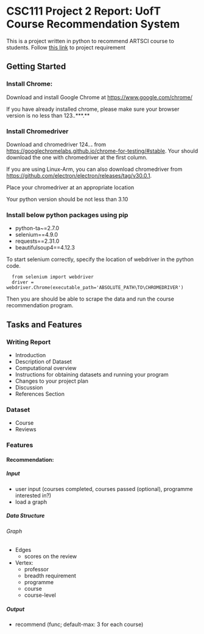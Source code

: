 # CSC111 Project 2 Report: UofT Course Recommendation System

This is a project written in python to recommend ARTSCI course to students.
Follow [this link](https://www.teach.cs.toronto.edu/~csc111h/winter/assignments/project2/phase2/) to project requirement

## Getting Started

### Install Chrome:
Download and install Google Chrome at https://www.google.com/chrome/

If you have already installed chrome, please make sure your browser version is no less than 123.*.****.**

### Install Chromedriver
Download and chromedriver 124.*.***.** from https://googlechromelabs.github.io/chrome-for-testing/#stable. Your should download the one with chromedriver at the first column.

If you are using Linux-Arm, you can also download chromedriver from https://github.com/electron/electron/releases/tag/v30.0.1.

Place your chromedriver at an appropriate location

Your python version should be not less than 3.10

### Install below python packages using pip
- python-ta~=2.7.0
- selenium==4.9.0
- requests==2.31.0
- beautifulsoup4==4.12.3

To start selenium correctly, specify the location of webdriver in the python code.
```
  from selenium import webdriver
  driver = webdriver.Chrome(executable_path='ABSOLUTE_PATH\TO\CHROMEDRIVER')    
```

Then you are should be able to scrape the data and run the course recommendation program.

## Tasks and Features

### Writing Report
- Introduction
- Description of Dataset
- Computational overview
- Instructions for obtaining datasets and running your program
- Changes to your project plan
- Discussion
- References Section
### Dataset
- Course
- Reviews
### Features
#### Recommendation:
##### Input
- user input (courses completed, courses passed (optional), programme interested in?)
- load a graph
##### Data Structure
###### Graph
- Edges
  - scores on the review
- Vertex:
  - professor
  - breadth requirement
  - programme
  - course
  - course-level
##### Output
- recommend (func; default-max: 3 for each course)
